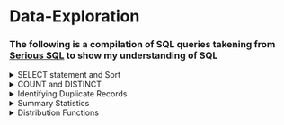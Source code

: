 # Data-Exploration
### The following is a compilation of SQL queries takening from [Serious SQL](https://www.datawithdanny.com/courses/serious-sql) to show my understanding of SQL

<details>
<summary>
SELECT statement and Sort
</summary>

Select all columns:        `SELECT *`

OR

Select specific columns:   `SELECT column_name_1, column_name_2...`

Where is the data?         `FROM schema_name.table_name`

In what order:             `ORDER BY column_name_1, column_name_2...DESC`

  Descending order `DESC`
  
How many records?          `LIMIT number`

1. What is the name of the category with the highest category_id in the dvd_rentals.category table?
```sql
SELECT name, category_id
FROM dvd_rentals.category
ORDER BY category_id desc
LIMIT 1;
```

2. For the films with the longest length, what is the title of the “R” rated film with the lowest replacement_cost in dvd_rentals.film table?
```sql
SELECT title, rating, length, replacement_cost
FROM dvd_rentals.film
GROUP BY replacement_cost,length,rating, title
ORDER BY length desc, replacement_cost;
```

3. Who was the manager of the store with the highest total_sales in the dvd_rentals.sales_by_store table?
```sql
SELECT manager, total_sales
FROM dvd_rentals.sales_by_store
ORDER BY total_sales DESC;
```

4. What is the postal_code of the city with the 5th highest city_id in the dvd_rentals.address table?
```sql
SELECT postal_code, city_id
FROM dvd_rentals.address
ORDER BY city_id DESC
LIMIT 5;
```
</details>

<details>
<summary>
COUNT and DISTINCT
</summary>

  `COUNT` returns the number of records/rows in a particular column
  
  `DISTINCT` returns unique values if there are duplicate values
  
  `COUNT DISTINCT` returns the number of unique records in a particular column
  
  We also use `AS` to create an alias for a new output column
  
1. How many rows are there in the film_list table?
```sql
SELECT COUNT(*) AS row_count
FROM dvd_rentals.film_list;
```
2. What are the unique values for the rating column in the film table?
```sql
SELECT DISTINCT rating
FROM dvd_rentals.film_list;
```

3. How many unique category values are there in the film_list table?
```sql
SELECT COUNT(DISTINCT category) AS unique_category_count
FROM dvd_rentals.film_list;
```
  
### Apply Aggregate Count Function & Single Column Value Counts
  
  We can also sort our data using the `GROUP BY` clause
  
4. What is the frequency of values in the rating column in the film_list table?
```sql
SELECT
  rating,
  COUNT(*) AS frequency
FROM
  dvd_rentals.film_list
GROUP BY
  rating
ORDER BY
  frequency DESC;
```

### Adding a Percentage Column
  
5. What percentage does each rating hold in the film_list table
```sql
SELECT
  rating,
  COUNT(*) AS frequency,
  ROUND(
    100 * COUNT(*) :: NUMERIC / SUM(COUNT(*)) OVER (),
    2
  ) AS percentage
FROM
  dvd_rentals.film_list
GROUP BY
  rating
ORDER BY
  frequency DESC;
```
> A few things to note:
  1. We use `ROUND` to round off to a number of decimal points i.e. 2 decimal points in the example
  2. We use `::NUMERIC` to cast an integter as a numeric data type to avoid [floor division](https://www.educative.io/answers/floor-division)
  3. `OVER()` is a window funtion
  4. We first count the number of ratings and the divide by the total number `SUM` of the ratings.
  
### Counts For Multiple Column Combinations
 
6.1. What are the 5 most frequent rating and category combinations in the film_list table?
```sql
SELECT
  rating,
  category,
  COUNT(*) AS frequency
FROM
  dvd_rentals.film_list
GROUP BY
  rating,
  category
ORDER BY
  frequency DESC
LIMIT
  5;
```
> NOTE: We need to group by the same selected columns
  
6.2. Group by ordinal syntax (instead of column name)
```sql
SELECT
  rating,
  category,
  COUNT(*) AS frequency
FROM
  dvd_rentals.film_list
GROUP BY
  1,2
ORDER BY
  frequency DESC
LIMIT
  5;
```
</details>

<details>
<summary>
Identifying Duplicate Records
</summary>

### 3 ways of identifying duplicates

  #### Subqueries
```sql
SELECT COUNT(*)
FROM (
  SELECT DISTINCT *
  FROM health.user_logs) AS subquery;
 ```
  
  #### CTE
```sql
WITH cte_dedups AS (
  SELECT distinct *
  FROM health.user_logs)
SELECT COUNT(*)
FROM cte_dedups;
```
  
  #### Temp Tables
```sql
DROP TABLE IF EXISTS deduplicated_user_logs;

CREATE TEMP TABLE deduplicated_user_logs AS
SELECT DISTINCT *
FROM health.user_logs;

SELECT COUNT(*)
FROM deduplicated_user_logs;
  ```
#### Group by counts across all columns
```sql
 SELECT 
  id,
  log_date,
  measure,
  measure_value,
  systolic,
  diastolic,
  COUNT(*) AS frequency
FROM health.user_logs
GROUP BY 
  id,
  log_date,
  measure,
  measure_value,
  systolic,
  diastolic
ORDER BY frequency DESC;
```

#### Using `WHERE` clause to show records that appear more than once `> 1`, and excluding those that only appear once.
  ```sql
WITH groupby_count AS (
  SELECT 
  id,
  log_date,
  measure,
  measure_value,
  systolic,
  diastolic,
  COUNT(*) AS frequency
FROM health.user_logs
GROUP BY 
  id,
  log_date,
  measure,
  measure_value,
  systolic,
  diastolic)
SELECT *
FROM groupby_count
WHERE frequency > 1
ORDER BY frequency DESC;
```
> NOTES:
  1. We use `DISTINCT` to remove duplicate records from a dataset
  2. To calculate unique record counts we can use either CTEs or subqueries, however CTEs are better to use in terms of readability.
  3. To detect the presence of duplicate records compare the basic record counts with the unique counts
  4. We use the `GROUP BY` clause to identify the exact duplicate records across all columns in a table
  5. We use the `HAVING` clause to filter records. NB we cannot use the alias name for an aggregate function in the `HAVING` clause i.e. we must use `COUNT(*)` eg. `COUNT(*) > 1` 
 
</details>

<details>
<summary>
Summary Statistics
</summary>
</details>

<details>
<summary>
Distribution Functions
</summary>
</details>
